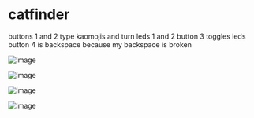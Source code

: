 # catfinder

buttons 1 and 2 type kaomojis and turn leds 1 and 2
button 3 toggles leds
button 4 is backspace because my backspace is broken


![image](https://github.com/user-attachments/assets/d25cef7a-47d3-4d7d-9c1c-dc66b0570840)

![image](https://github.com/user-attachments/assets/c8f40580-91da-4a05-84a9-4e6b5f94f11f)

![image](https://github.com/user-attachments/assets/8d64c2f6-8183-452a-abcc-01072d1202ae)

![image](https://github.com/user-attachments/assets/b4d1fe4a-b3f0-4a17-b688-63f4016d36cd)

